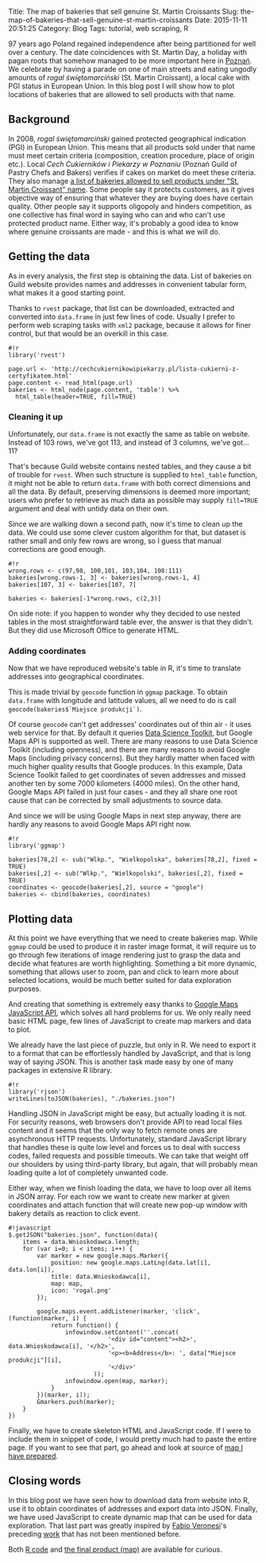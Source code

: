 Title: The map of bakeries that sell genuine St. Martin Croissants
Slug: the-map-of-bakeries-that-sell-genuine-st-martin-croissants
Date: 2015-11-11 20:51:25
Category: Blog
Tags: tutorial, web scraping, R

97 years ago Poland regained independence after being partitioned for well over a century. The date coincidences with St. Martin Day, a holiday with pagan roots that somehow managed to be more important here in [Poznań](https://en.wikipedia.org/wiki/Pozna%C5%84). We celebrate by having a parade on one of main streets and eating ungodly amounts of *rogal świętomarciński* (St. Martin Croissant), a local cake with PGI status in European Union. In this blog post I will show how to plot locations of bakeries that are allowed to sell products with that name.
<!-- more -->

## Background

In 2008, *rogal świętomarciński* gained protected geographical indication (PGI) in European Union. This means that all products sold under that name must meet certain criteria (composition, creation procedure, place of origin etc.). Local *Cech Cukierników i Piekarzy w Poznaniu* (Poznań Guild of Pastry Chefs and Bakers) verifies if cakes on market do meet these criteria. They also manage [a list of bakeries allowed to sell products under "St. Martin Croissant" name](http://cechcukiernikowipiekarzy.pl/lista-cukierni-z-certyfikatem.html). Some people say it protects customers, as it gives objective way of ensuring that whatever they are buying does have certain quality. Other people say it supports oligopoly and hinders competition, as one collective has final word in saying who can and who can't use protected product name. Either way, it's probably a good idea to know where genuine croissants are made - and this is what we will do.

## Getting the data

As in every analysis, the first step is obtaining the data. List of bakeries on Guild website provides names and addresses in convenient tabular form, what makes it a good starting point.

Thanks to `rvest` package, that list can be downloaded, extracted and converted into `data.frame` in just few lines of code. Usually I prefer to perform web scraping tasks with `xml2` package, because it allows for finer control, but that would be an overkill in this case.

	#!r
	library('rvest')
	
    page.url <- 'http://cechcukiernikowipiekarzy.pl/lista-cukierni-z-certyfikatem.html'
    page.content <- read_html(page.url)
    bakeries <- html_node(page.content, 'table') %>% 
      html_table(header=TRUE, fill=TRUE)


### Cleaning it up

Unfortunately, our `data.frame` is not exactly the same as table on website. Instead of 103 rows, we've got 113, and instead of 3 columns, we've got… 11?

That's because Guild website contains nested tables, and they cause a bit of trouble for `rvest`. When such structure is supplied to `html_table` function, it might not be able to return `data.frame` with both correct dimensions and all the data. By default, preserving dimensions is deemed more important; users who prefer to retrieve as much data as possible may supply `fill=TRUE` argument and deal with untidy data on their own.

Since we are walking down a second path, now it's time to clean up the data. We could use some clever custom algorithm for that, but dataset is rather small and only few rows are wrong, so I guess that manual corrections are good enough.

    #!r
    wrong.rows <- c(97,98, 100,101, 103,104, 108:111)
    bakeries[wrong.rows-1, 3] <- bakeries[wrong.rows-1, 4]
    bakeries[107, 3] <- bakeries[107, 7]
    
    bakeries <- bakeries[-1*wrong.rows, c(2,3)]

On side note: if you happen to wonder why they decided to use nested tables in the most straightforward table ever, the answer is that they didn't. But they did use Microsoft Office to generate HTML. 

### Adding coordinates

Now that we have reproduced website's table in R, it's time to translate addresses into geographical coordinates.

This is made trivial by `geocode` function in `ggmap` package. To obtain `data.frame` with longitude and latitude values, all we need to do is call ``geocode(bakeries$`Miejsce produkcji`)``.

Of course `geocode` can't get addresses' coordinates out of thin air - it uses web service for that. By default it queries 
[Data Science Toolkit](http://www.datasciencetoolkit.org/), but Google Maps API is supported as well.
There are many reasons to use Data Science Toolkit (including openness), and there are many reasons to avoid Google Maps (including privacy concerns). But they hardly matter when faced with much higher quality results that Google produces. In this example, Data Science Toolkit failed to get coordinates of seven addresses and missed another ten by some 7000 kilometers (4000 miles). On the other hand, Google Maps API failed in just four cases - and they all share one root cause that can be corrected by small adjustments to source data.

And since we will be using Google Maps in next step anyway, there are hardly any reasons to avoid Google Maps API right now.

    #!r
    library('ggmap')
    
    bakeries[78,2] <- sub("Wlkp.", "Wielkopolska", bakeries[78,2], fixed = TRUE)
    bakeries[,2] <- sub("Wlkp.", "Wielkopolski", bakeries[,2], fixed = TRUE)
    coordinates <- geocode(bakeries[,2], source = "google")
    bakeries <- cbind(bakeries, coordinates)

## Plotting data

At this point we have everything that we need to create bakeries map. While `ggmap` could be used to produce it in raster image format, it will require us to go through few iterations of image rendering just to grasp the data and decide what features are worth highlighting. Something a bit more dynamic, something that allows user to zoom, pan and click to learn more about selected locations, would be much better suited for data exploration purposes.

And creating that something is extremely easy thanks to [Google Maps JavaScript API](https://developers.google.com/maps/documentation/javascript/), which solves all hard problems for us. We only really need basic HTML page, few lines of JavaScript to create map markers and data to plot.

We already have the last piece of puzzle, but only in R. We need to export it to a format that can be effortlessly handled by JavaScript, and that is long way of saying JSON. This is another task made easy by one of many packages in extensive R library.

    #!r
    library('rjson')
    writeLines(toJSON(bakeries), "./bakeries.json")

Handling JSON in JavaScript might be easy, but actually loading it is not. For security reasons, web browsers don't provide API to read local files content and it seems that the only way to fetch remote ones are asynchronous HTTP requests. Unfortunately, standard JavaScript library that handles these is quite low level and forces us to deal with success codes, failed requests and possible timeouts. We can take that weight off our shoulders by using third-party library, but again, that will probably mean loading quite a lot of completely unwanted code.

Either way, when we finish loading the data, we have to loop over all items in JSON array. For each row we want to create new marker at given coordinates and attach function that will create new pop-up window with bakery details as reaction to click event.

    #!javascript
    $.getJSON("bakeries.json", function(data){
    	items = data.Wnioskodawca.length;
    	for (var i=0; i < items; i++) {
    		var marker = new google.maps.Marker({
    			position: new google.maps.LatLng(data.lat[i], data.lon[i]),
    			title: data.Wnioskodawca[i],
    			map: map,
    			icon: 'rogal.png'
    		});
    
    		google.maps.event.addListener(marker, 'click', (function(marker, i) {
    			return function() {
    				infowindow.setContent(''.concat(
    							'<div id="content"><h2>', data.Wnioskodawca[i], '</h2>',
    							'<p><b>Address</b>: ', data["Miejsce produkcji"][i],
    							'</div>'
    						));
    				infowindow.open(map, marker);
    			}
    		})(marker, i));
    		Gmarkers.push(marker);
    	}
    })

Finally, we have to create skeleton HTML and JavaScript code. If I were to include them in snippet of code, I would pretty much had to paste the entire page. If you want to see that part, go ahead and look at source of [map I have prepared]({filename}bakeries-map/index.htm).

## Closing words

In this blog post we have seen how to download data from website into R, use it to obtain coordinates of addresses and export data into JSON. Finally, we have used JavaScript to create dynamic map that can be used for data exploration. That last part was greatly inspired by [Fabio Veronesi](http://r-video-tutorial.blogspot.com/)'s preceding [work](http://r-video-tutorial.blogspot.com/2015/05/live-earthquake-map-with-shiny-and.html) that has not been mentioned before.

Both [R code]({filename}bakeries-map/transform-data.R) and [the final product (map)]({filename}bakeries-map/index.htm) are available for curious.
